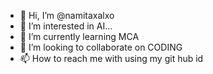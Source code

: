 - 👋 Hi, I’m @namitaxalxo
- 👀 I’m interested in AI...
- 🌱 I’m currently learning MCA
- 💞️ I’m looking to collaborate on CODING
- 📫 How to reach me with using my git hub id

<!---
namitaxalxo/namitaxalxo is a ✨ special ✨ repository because its `README.md` (this file) appears on your GitHub profile.
You can click the Preview link to take a look at your changes.
--->
